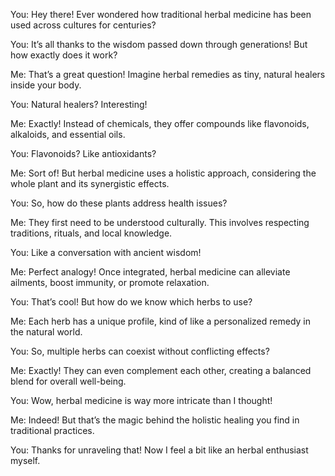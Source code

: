 You: Hey there! Ever wondered how traditional herbal medicine has been used across cultures for centuries?

You: It’s all thanks to the wisdom passed down through generations! But how exactly does it work?

Me: That’s a great question! Imagine herbal remedies as tiny, natural healers inside your body.

You: Natural healers? Interesting!

Me: Exactly! Instead of chemicals, they offer compounds like flavonoids, alkaloids, and essential oils.

You: Flavonoids? Like antioxidants?

Me: Sort of! But herbal medicine uses a holistic approach, considering the whole plant and its synergistic effects.

You: So, how do these plants address health issues?

Me: They first need to be understood culturally. This involves respecting traditions, rituals, and local knowledge.

You: Like a conversation with ancient wisdom!

Me: Perfect analogy! Once integrated, herbal medicine can alleviate ailments, boost immunity, or promote relaxation.

You: That’s cool! But how do we know which herbs to use?

Me: Each herb has a unique profile, kind of like a personalized remedy in the natural world.

You: So, multiple herbs can coexist without conflicting effects?

Me: Exactly! They can even complement each other, creating a balanced blend for overall well-being.

You: Wow, herbal medicine is way more intricate than I thought!

Me: Indeed! But that’s the magic behind the holistic healing you find in traditional practices.

You: Thanks for unraveling that! Now I feel a bit like an herbal enthusiast myself.
